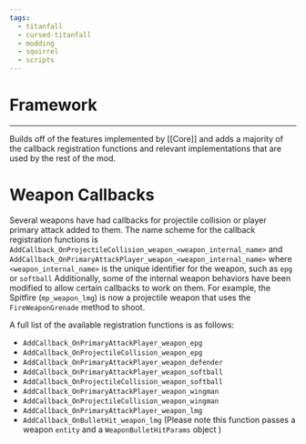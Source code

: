 ```yaml
---
tags:
  - titanfall
  - cursed-titanfall
  - modding
  - squirrel
  - scripts
---
```

# Framework
-----------------
Builds off of the features implemented by [[Core]] and adds a majority of the callback registration functions and relevant implementations that are used by the rest of the mod.
# Weapon Callbacks
Several weapons have had callbacks for projectile collision or player primary attack added to them. The name scheme for the callback registration functions is `AddCallback_OnProjectileCollision_weapon_<weapon_internal_name>` and `AddCallback_OnPrimaryAttackPlayer_weapon_<weapon_internal_name>` where `<weapon_internal_name>` is the unique identifier for the weapon, such as `epg` or `softball`
Additionally, some of the internal weapon behaviors have been modified to allow certain callbacks to work on them. For example, the Spitfire (`mp_weapon_lmg`) is now a projectile weapon that uses the `FireWeaponGrenade` method to shoot.

A full list of the available registration functions is as follows:
- `AddCallback_OnPrimaryAttackPlayer_weapon_epg`
- `AddCallback_OnProjectileCollision_weapon_epg`
- `AddCallback_OnPrimaryAttackPlayer_weapon_defender`
- `AddCallback_OnPrimaryAttackPlayer_weapon_softball`
- `AddCallback_OnProjectileCollision_weapon_softball`
- `AddCallback_OnPrimaryAttackPlayer_weapon_wingman`
- `AddCallback_OnProjectileCollision_weapon_wingman`
- `AddCallback_OnPrimaryAttackPlayer_weapon_lmg`
- `AddCallback_OnBulletHit_weapon_lmg` (Please note this function passes a weapon `entity` and a `WeaponBulletHitParams` object )